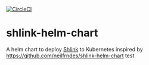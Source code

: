 [![CircleCI](https://circleci.com/gh/w3f/shlink-helm-chart/tree/master.svg?style=svg)](https://circleci.com/gh/w3f/shlink-helm-chart)

# shlink-helm-chart
A helm chart to deploy [Shlink](https://shlink.io) to Kubernetes inspired by https://github.com/neilfrndes/shlink-helm-chart
test
